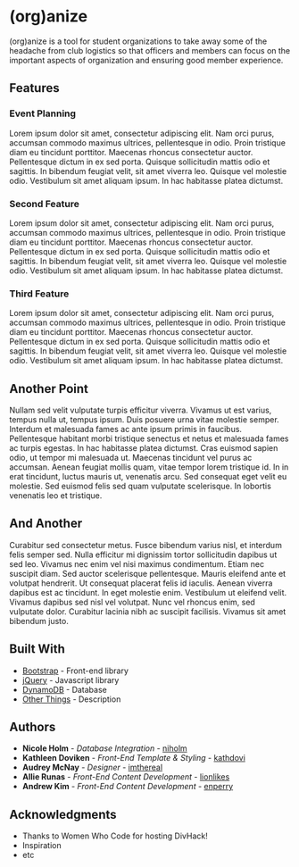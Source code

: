 # (org)anize

(org)anize is a tool for student organizations to take away some of the headache from club logistics so that officers and members can focus on the important aspects of organization and ensuring good member experience.

## Features

### Event Planning

Lorem ipsum dolor sit amet, consectetur adipiscing elit. Nam orci purus, accumsan commodo maximus ultrices, pellentesque in odio. Proin tristique diam eu tincidunt porttitor. Maecenas rhoncus consectetur auctor. Pellentesque dictum in ex sed porta. Quisque sollicitudin mattis odio et sagittis. In bibendum feugiat velit, sit amet viverra leo. Quisque vel molestie odio. Vestibulum sit amet aliquam ipsum. In hac habitasse platea dictumst.

### Second Feature

Lorem ipsum dolor sit amet, consectetur adipiscing elit. Nam orci purus, accumsan commodo maximus ultrices, pellentesque in odio. Proin tristique diam eu tincidunt porttitor. Maecenas rhoncus consectetur auctor. Pellentesque dictum in ex sed porta. Quisque sollicitudin mattis odio et sagittis. In bibendum feugiat velit, sit amet viverra leo. Quisque vel molestie odio. Vestibulum sit amet aliquam ipsum. In hac habitasse platea dictumst.

### Third Feature

Lorem ipsum dolor sit amet, consectetur adipiscing elit. Nam orci purus, accumsan commodo maximus ultrices, pellentesque in odio. Proin tristique diam eu tincidunt porttitor. Maecenas rhoncus consectetur auctor. Pellentesque dictum in ex sed porta. Quisque sollicitudin mattis odio et sagittis. In bibendum feugiat velit, sit amet viverra leo. Quisque vel molestie odio. Vestibulum sit amet aliquam ipsum. In hac habitasse platea dictumst.

## Another Point

Nullam sed velit vulputate turpis efficitur viverra. Vivamus ut est varius, tempus nulla ut, tempus ipsum. Duis posuere urna vitae molestie semper. Interdum et malesuada fames ac ante ipsum primis in faucibus. Pellentesque habitant morbi tristique senectus et netus et malesuada fames ac turpis egestas. In hac habitasse platea dictumst. Cras euismod sapien odio, ut tempor mi malesuada ut. Maecenas tincidunt vel purus ac accumsan. Aenean feugiat mollis quam, vitae tempor lorem tristique id. In in erat tincidunt, luctus mauris ut, venenatis arcu. Sed consequat eget velit eu molestie. Sed euismod felis sed quam vulputate scelerisque. In lobortis venenatis leo et tristique.

## And Another

Curabitur sed consectetur metus. Fusce bibendum varius nisl, et interdum felis semper sed. Nulla efficitur mi dignissim tortor sollicitudin dapibus ut sed leo. Vivamus nec enim vel nisi maximus condimentum. Etiam nec suscipit diam. Sed auctor scelerisque pellentesque. Mauris eleifend ante et volutpat hendrerit. Ut consequat placerat felis id iaculis. Aenean viverra dapibus est ac tincidunt. In eget molestie enim. Vestibulum ut eleifend velit. Vivamus dapibus sed nisl vel volutpat. Nunc vel rhoncus enim, sed vulputate dolor. Curabitur lacinia nibh ac suscipit facilisis. Vivamus sit amet bibendum justo.

## Built With

* [Bootstrap](https://getbootstrap.com/) - Front-end library
* [jQuery](https://jquery.com/) - Javascript library
* [DynamoDB](https://aws.amazon.com/dynamodb/) - Database
* [Other Things](#) - Description

## Authors

* **Nicole Holm** - *Database Integration* - [niholm](https://github.com/niholm)
* **Kathleen Doviken** - *Front-End Template & Styling* - [kathdovi](https://github.com/kathdovi)
* **Audrey McNay** - *Designer* - [imthereal](https://github.com/imthereal)
* **Allie Runas** - *Front-End Content Development* - [lionlikes](https://github.com/lionlikes)
* **Andrew Kim** - *Front-End Content Development* - [enperry](https://github.com/enperry)


## Acknowledgments

* Thanks to Women Who Code for hosting DivHack!
* Inspiration
* etc
